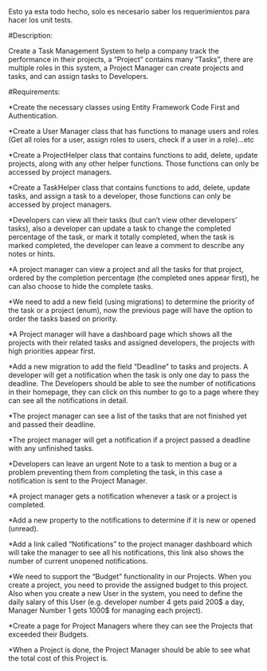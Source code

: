 Esto ya esta todo hecho, solo es necesario saber los requerimientos para hacer los unit tests.

#Description:

Create a Task Management System to help a company track the performance in their projects, a
“Project” contains many “Tasks”, there are multiple roles in this system, a Project Manager can
create projects and tasks, and can assign tasks to Developers.

#Requirements:

*Create the necessary classes using Entity Framework Code First and Authentication.

*Create a User Manager class that has functions to manage users and roles 
	(Get all roles for a user, assign roles to users, check if a user in a role)...etc

*Create a ProjectHelper class that contains functions to add, delete, update projects, along with any other helper functions. 
	Those functions can only be accessed by project managers.

*Create a TaskHelper class that contains functions to add, delete, update tasks, and assign a task to a developer, 
	those functions can only be accessed by project managers.

*Developers can view all their tasks (but can’t view other developers’ tasks), 
	also a developer can update a task to change the completed percentage of the task, or mark it totally completed, 
	when the task is marked completed, the developer can leave a comment to describe any notes or hints.

*A project manager can view a project and all the tasks for that project, 
	ordered by the completion percentage (the completed ones appear first), 
	he can also choose to hide the complete tasks.

*We need to add a new field (using migrations) to determine the priority of the task or a project (enum), 
	now the previous page will have the option to order the tasks based on priority.

*A Project manager will have a dashboard page which shows all the projects with their related tasks and assigned developers, 
	the projects with high priorities appear first.

*Add a new migration to add the field “Deadline” to tasks and projects. 
	A developer will get a notification when the task is only one day to pass the deadline. 
	The Developers should be able to see the number of notifications in their homepage, 
	they can click on this number to go to a page where they can see all the notifications in detail.

*The project manager can see a list of the tasks that are not finished yet and passed their deadline.

*The project manager will get a notification if a project passed a deadline with any unfinished tasks.

*Developers can leave an urgent Note to a task to mention a bug or a problem preventing them from completing the task, 
	in this case a notification is sent to the Project Manager.

*A project manager gets a notification whenever a task or a project is completed.

*Add a new property to the notifications to determine if it is new or opened (unread).

*Add a link called “Notifications” to the project manager dashboard which will take the manager to see all his notifications, 
	this link also shows the number of current unopened notifications.

*We need to support the “Budget” functionality in our Projects. When you create a project, you need to provide the assigned budget to this project. 
	Also when you create a new User in the system, you need to define the daily salary of this User (e.g. developer number 4 gets paid 200$ a day, 
	Manager Number 1 gets 1000$ for managing each project).

*Create a page for Project Managers where they can see the Projects that exceeded their Budgets.

*When a Project is done, the Project Manager should be able to see what the total cost of this Project is.